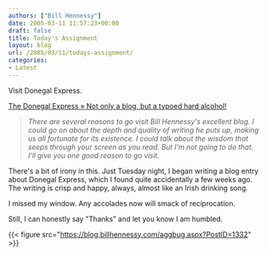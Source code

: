 ```yaml
---
authors: ["Bill Hennessy"]
date: 2005-03-11 11:57:23+00:00
draft: false
title: Today's Assignment
layout: blog
url: /2005/03/11/todays-assignment/
categories:
- Latest
---
```


Visit Donegal Express.




[The Donegal Express » Not only a blog, but a typoed hard alcohol!](https://www.donegalexpress.net/2005-03-09/not-only-a-blog-but-typoed-hard-alochol)




> 

> 
> _There are several reasons to go visit Bill Hennessy's excellent blog. I could go on about the depth and quality of writing he puts up, making us all fortunate for its existence. I could talk about the wisdom that seeps through your screen as you read. But I'm not going to do that. I'll give you one good reason to go visit._
> 
> 




There's a bit of irony in this. Just Tuesday night, I began writing a blog entry about Donegal Express, which I found quite accidentally a few weeks ago. The writing is crisp and happy, always, almost like an Irish drinking song. 




I missed my window. Any accolades now will smack of reciprocation.




Still, I can honestly say "Thanks" and let you know I am humbled.

{{< figure src="https://blog.billhennessy.com/aggbug.aspx?PostID=1332" >}}

